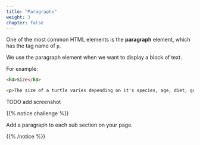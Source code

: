 ```yaml
---
title: "Paragraphs"
weight: 3
chapter: false
---
```


One of the most common HTML elements is the **paragraph** element, which has the tag name of `p`.

We use the paragraph element when we want to display a block of text.

For example:

```html
<h3>Size</h3>

<p>The size of a turtle varies depending on it's species, age, diet, gender, habitat and UV light.</p>
```

TODO add screenshot

{{% notice challenge %}}

Add a paragraph to each sub section on your page.

{{% /notice %}}
